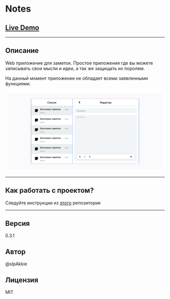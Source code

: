 # Notes

## [Live Demo](//slpAkkie.github.io/)

***

## Описание

Web приложение для заметок.
Простое приложения где вы можете записывать свои мысли и идеи, а так же защищать их поролем.

На данный момент приложение не обладает всеми заявленными функциями.

![Demo image](/figma%20layout/Notes%20With%20Editor.png?raw=true)

***

## Как работать с проектом?

Следуйте инструкции из [этого](//github.com/slpAkkie/frontend-dev-kit) репозитория

***

## Версия

0.3.1

## Автор

@slpAkkie

## Лицензия

MIT
